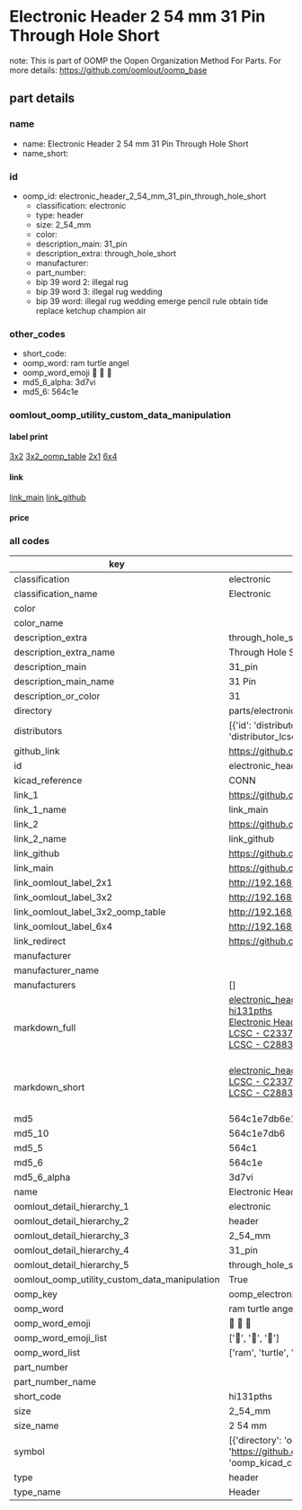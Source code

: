 # Electronic Header 2 54 mm 31 Pin Through Hole Short  

note: This is part of OOMP the Oopen Organization Method For Parts. For more details: https://github.com/oomlout/oomp_base

##  part details
  







### name
* name: Electronic Header 2 54 mm 31 Pin Through Hole Short
* name_short: 
### id
* oomp_id: electronic_header_2_54_mm_31_pin_through_hole_short
  * classification: electronic
  * type: header
  * size: 2_54_mm
  * color: 
  * description_main: 31_pin
  * description_extra: through_hole_short
  * manufacturer: 
  * part_number: 
  * bip 39 word 2: illegal rug
  * bip 39 word 3: illegal rug wedding
  * bip 39 word: illegal rug wedding emerge pencil rule obtain tide replace ketchup champion air

### other_codes
* short_code: 
* oomp_word: ram turtle angel
* oomp_word_emoji :ram: :turtle: :angel:
* md5_6_alpha: 3d7vi
* md5_6: 564c1e






### oomlout_oomp_utility_custom_data_manipulation
#### label print
[3x2](http://192.168.1.245:1112/?label=oomp%203d7vi)
[3x2_oomp_table](http://192.168.1.108:1112/?label=oomp%203d7vi)
[2x1](http://192.168.1.242:1112/?label=oomp%203d7vi)
[6x4](http://192.168.1.55:1112/?label=oomp%203d7vi)    

#### link

[link_main](https://github.com/oomlout/oomlout_oomp_version_1_messy/tree/main/parts/electronic_header_2_54_mm_31_pin_through_hole_short) [link_github](https://github.com/oomlout/oomlout_oomp_version_1_messy/tree/main/parts/electronic_header_2_54_mm_31_pin_through_hole_short)                             

#### price







### all codes 
| key | value |  
| --- | --- |  
| classification | electronic |  
| classification_name | Electronic |  
| color |  |  
| color_name |  |  
| description_extra | through_hole_short |  
| description_extra_name | Through Hole Short |  
| description_main | 31_pin |  
| description_main_name | 31 Pin |  
| description_or_color | 31 |  
| directory | parts/electronic_header_2_54_mm_31_pin_through_hole_short |  
| distributors | [{'id': 'distributor_lcsc', 'link': 'https://lcsc.com/product-detail/C2337.html', 'name': 'LCSC', 'part_number': 'C2337'}, {'id': 'distributor_lcsc', 'link': 'https://lcsc.com/product-detail/C2883695.html', 'name': 'LCSC', 'part_number': 'C2883695'}] |  
| github_link | https://github.com/oomlout/oomlout_oomp_part_src/tree/main/parts/electronic_header_2_54_mm_31_pin_through_hole_short |  
| id | electronic_header_2_54_mm_31_pin_through_hole_short |  
| kicad_reference | CONN |  
| link_1 | https://github.com/oomlout/oomlout_oomp_version_1_messy/tree/main/parts/electronic_header_2_54_mm_31_pin_through_hole_short |  
| link_1_name | link_main |  
| link_2 | https://github.com/oomlout/oomlout_oomp_version_1_messy/tree/main/parts/electronic_header_2_54_mm_31_pin_through_hole_short |  
| link_2_name | link_github |  
| link_github | https://github.com/oomlout/oomlout_oomp_version_1_messy/tree/main/parts/electronic_header_2_54_mm_31_pin_through_hole_short |  
| link_main | https://github.com/oomlout/oomlout_oomp_version_1_messy/tree/main/parts/electronic_header_2_54_mm_31_pin_through_hole_short |  
| link_oomlout_label_2x1 | http://192.168.1.242:1112/?label=oomp%203d7vi |  
| link_oomlout_label_3x2 | http://192.168.1.245:1112/?label=oomp%203d7vi |  
| link_oomlout_label_3x2_oomp_table | http://192.168.1.108:1112/?label=oomp%203d7vi |  
| link_oomlout_label_6x4 | http://192.168.1.55:1112/?label=oomp%203d7vi |  
| link_redirect | https://github.com/oomlout/oomlout_oomp_version_1_messy/tree/main/parts/electronic_header_2_54_mm_31_pin_through_hole_short |  
| manufacturer |  |  
| manufacturer_name |  |  
| manufacturers | [] |  
| markdown_full | [electronic_header_2_54_mm_31_pin_through_hole_short](none)<br>[hi131pths](none)<br>[Electronic Header 2 54 Mm 31 Pin Through Hole Short](none)<br>[LCSC - C2337<br>](https://lcsc.com/product-detail/C2337.html)[LCSC - C2883695<br>](https://lcsc.com/product-detail/C2883695.html)<br> |  
| markdown_short | [electronic_header_2_54_mm_31_pin_through_hole_short](none)<br>[LCSC - C2337<br>](https://lcsc.com/product-detail/C2337.html)[LCSC - C2883695<br>](https://lcsc.com/product-detail/C2883695.html)<br> |  
| md5 | 564c1e7db6e1d312f4d1548bf1ef4388 |  
| md5_10 | 564c1e7db6 |  
| md5_5 | 564c1 |  
| md5_6 | 564c1e |  
| md5_6_alpha | 3d7vi |  
| name | Electronic Header 2 54 mm 31 Pin Through Hole Short |  
| oomlout_detail_hierarchy_1 | electronic |  
| oomlout_detail_hierarchy_2 | header |  
| oomlout_detail_hierarchy_3 | 2_54_mm |  
| oomlout_detail_hierarchy_4 | 31_pin |  
| oomlout_detail_hierarchy_5 | through_hole_short |  
| oomlout_oomp_utility_custom_data_manipulation | True |  
| oomp_key | oomp_electronic_header_2_54_mm_31_pin_through_hole_short |  
| oomp_word | ram turtle angel |  
| oomp_word_emoji | :ram: :turtle: :angel: |  
| oomp_word_emoji_list | [':ram:', ':turtle:', ':angel:'] |  
| oomp_word_list | ['ram', 'turtle', 'angel'] |  
| part_number |  |  
| part_number_name |  |  
| short_code | hi131pths |  
| size | 2_54_mm |  
| size_name | 2 54 mm |  
| symbol | [{'directory': 'oomlout_oomp_symbol_bot/symbols/kicad_connector_conn_01x31_pin//working/working.kicad_sym', 'index': 0, 'link': 'https://github.com/oomlout/oomlout_oomp_symbol_bot/tree/main/symbols/kicad_connector_conn_01x31_pin', 'oomp_key': 'oomp_kicad_connector_conn_01x31_pin'}] |  
| type | header |  
| type_name | Header |  
